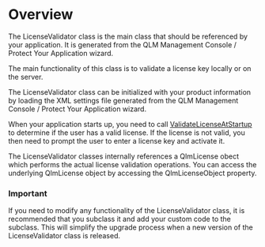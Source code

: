 # Overview

The LicenseValidator class is the main class that should be referenced by your application. It is generated from the QLM Management Console / Protect Your Application wizard.

The main functionality of this class is to validate a license key locally or on the server.

The LicenseValidator class can be initialized with your product information by loading the XML settings file generated from the QLM Management Console / Protect Your Application wizard.

When your application starts up, you need to call [ValidateLicenseAtStartup ](https://soraco.readme.io/reference/validatelicenseatstartup-2)to determine if the user has a valid license. If the license is not valid, you then need to prompt the user to enter a license key and activate it.

The LicenseValidator classes internally references a QlmLicense obect which performs the actual license validation operations. You can access the underlying QlmLicense object by accessing the QlmLicenseObject property.

### Important

If you need to modify any functionality of the LicenseValidator class, it is recommended that you subclass it and add your custom code to the subclass. This will simplify the upgrade process when a new version of the LicenseValidator class is released.

